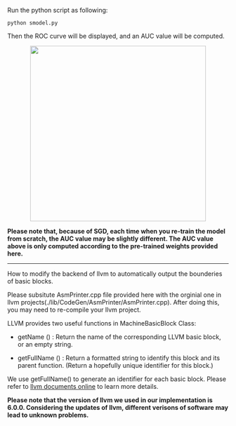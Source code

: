 
Run the python script as following:

```
python smodel.py
```

Then the ROC curve will be displayed, and an AUC value will be computed.

<p align="center">
<img src="https://nmt4binaries.github.io/download/ROC.png" width="400">
</p>
 
**Please note that, because of SGD, each time when you re-train the model from scratch, the AUC value may be slightly different. The AUC value above is only computed according to the pre-trained weights provided here.**

------------------------------------------------

How to modify the backend of llvm to automatically output the bounderies of basic blocks.

Please subsitute AsmPrinter.cpp file provided here with the orginial one in llvm projects(./lib/CodeGen/AsmPrinter/AsmPrinter.cpp). After doing this, you may need to re-compile your llvm project.

LLVM provides two useful functions in MachineBasicBlock Class:

- getName () : Return the name of the corresponding LLVM basic block, or an empty string. 

- getFullName () : Return a formatted string to identify this block and its parent function. (Return a hopefully unique identifier for this block.)

We use getFullName() to generate an identifier for each basic block. Please refer to [llvm documents online](https://llvm.org/doxygen/classllvm_1_1MachineBasicBlock.html) to learn more details.

**Please note that the version of llvm we used in our implementation is 6.0.0. Considering the updates of llvm, different verisons of software may lead to unknown problems.**
